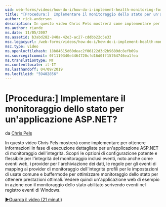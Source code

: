 ```yaml
---
uid: web-forms/videos/how-do-i/how-do-i-implement-health-monitoring-for-an-aspnet-application
title: "[Procedura:]  Implementare il monitoraggio dello stato per un'applicazione ASP.NET? | Microsoft Docs"
author: rick-anderson
description: In questo video Chris Pels mostrerà come implementare per ottenere informazioni in fase di esecuzione dettagliate per un'applicazione ASP.NET di monitoraggio dell'integrità. Scopri le potenti e...
ms.author: riande
ms.date: 11/05/2007
ms.assetid: b3abd282-840a-42e3-ac27-cddbb22c5e33
msc.legacyurl: /web-forms/videos/how-do-i/how-do-i-implement-health-monitoring-for-an-aspnet-application
msc.type: video
ms.openlocfilehash: 18b84615d60deac2f06122d3d2b9689dc8efb09a
ms.sourcegitcommit: 0f1119340e4464720cfd16d0ff15764746ea1fea
ms.translationtype: MT
ms.contentlocale: it-IT
ms.lasthandoff: 04/09/2019
ms.locfileid: "59402856"
---
```

# <a name="how-do-i--implement-health-monitoring-for-an-aspnet-application"></a>[Procedura:]  Implementare il monitoraggio dello stato per un'applicazione ASP.NET?

da [Chris Pels](https://twitter.com/chrispels)

In questo video Chris Pels mostrerà come implementare per ottenere informazioni in fase di esecuzione dettagliate per un'applicazione ASP.NET di monitoraggio dell'integrità. Scopri le opzioni di configurazione potente e flessibile per l'integrità del monitoraggio inclusi eventi, noto anche come eventi web, i provider per l'archiviazione dei dati, le regole per gli eventi di mapping ai provider di monitoraggio dell'integrità profili per le impostazioni di usate comune e buffermode per ottimizzare monitoraggio dello stato per ottenere prestazioni ottimali. Vedere quindi un'applicazione web di esempio in azione con il monitoraggio dello stato abilitato scrivendo eventi nel registro eventi di Windows.

[&#9654;Guarda il video (21 minuti)](https://channel9.msdn.com/Blogs/ASP-NET-Site-Videos/how-do-i-implement-health-monitoring-for-an-aspnet-application)
